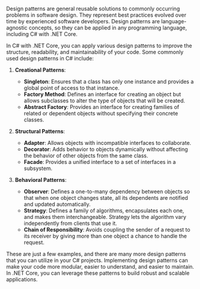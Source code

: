 Design patterns are general reusable solutions to commonly occurring problems in software design. They represent best practices evolved over time by experienced software developers. Design patterns are language-agnostic concepts, so they can be applied in any programming language, including C# with .NET Core.

In C# with .NET Core, you can apply various design patterns to improve the structure, readability, and maintainability of your code. Some commonly used design patterns in C# include:

1. **Creational Patterns**:
   - **Singleton**: Ensures that a class has only one instance and provides a global point of access to that instance.
   - **Factory Method**: Defines an interface for creating an object but allows subclasses to alter the type of objects that will be created.
   - **Abstract Factory**: Provides an interface for creating families of related or dependent objects without specifying their concrete classes.

2. **Structural Patterns**:
   - **Adapter**: Allows objects with incompatible interfaces to collaborate.
   - **Decorator**: Adds behavior to objects dynamically without affecting the behavior of other objects from the same class.
   - **Facade**: Provides a unified interface to a set of interfaces in a subsystem.

3. **Behavioral Patterns**:
   - **Observer**: Defines a one-to-many dependency between objects so that when one object changes state, all its dependents are notified and updated automatically.
   - **Strategy**: Defines a family of algorithms, encapsulates each one, and makes them interchangeable. Strategy lets the algorithm vary independently from clients that use it.
   - **Chain of Responsibility**: Avoids coupling the sender of a request to its receiver by giving more than one object a chance to handle the request.

These are just a few examples, and there are many more design patterns that you can utilize in your C# projects. Implementing design patterns can make your code more modular, easier to understand, and easier to maintain. In .NET Core, you can leverage these patterns to build robust and scalable applications.